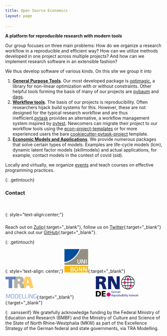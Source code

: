 ```yaml
---
title: Open Source Economics
layout: page

---
```


**A platform for reproducible research with modern tools**

Our group focuses on three main problems: How do we organize a research workflow in a
reproducible and efficient way? How can we utilize methods developed in one project
across multiple projects? And how can we implement research software in an extensible
fashion?

We thus develop software of various kinds. On this site we group it into

1. [**General Purpose Tools**](/tools/). Our most developed package is
   [optimagic](http://github.com/optimagic-dev/optimagic), a library for
   non-linear optimization with or without constraints. Other helpful tools forming the
   basis of many of our projects are
   [pybaum](http://github.com/opensourceeconomics/pybaum) and
   [dags](http://github.com/opensourceeconomics/dags).
2. [**Workflow tools**](/workflow/). The basis of our projects is reproducibility. Often
   researchers hijack build systems for this. However, these are not designed for the
   typical research workflow and are thus
   inefficient.[pytask](http://github.com/pytask-dev/pytask) provides an alternative, a
   workflow management system inspired by
   [pytest](https://github.com/pytest-dev/pytest). Newcomers can migrate their project
   to our workflow tools using the
   [econ-project-templates](http://github.com/opensourceeconomics/econ-project-templates)
   or for more experienced users the bare
   [cookiecutter-pytask-project](https://github.com/pytask-dev/cookiecutter-pytask-project)
   template.
3. [**Economic Models and Applications**](/models/). We provide numerous packages that
   solve certain types of models. Examples are life-cycle models (lcm), dynamic latent
   factor models (skillmodels) and actual applications, for example, contact models in
   the context of covid (sid).

Locally and virtually, we organize [events](/events/) and teach courses on effective
programming practices.


{: .getintouch}

### Contact
<link rel="stylesheet" href="https://use.fontawesome.com/releases/v5.6.1/css/all.css">

{: style="text-align:center;"}
<a href="https://ose.zulipchat.com"><i class="fa fa-comments" style="font-size:50px; font-style: normal;"></i></a>&nbsp; &emsp; &emsp; &emsp;
<a href="https://twitter.com/open_econ"><i class="fab fa-twitter" style="font-size:50px; font-style: normal;"></i></a>&nbsp; &emsp; &emsp; &emsp;
<a href="https://github.com/opensourceeconmics"><i class="fab fa-github" style="font-size:50px; font-style: normal;"></i></a>

Reach out on [Zulip](https://ose.zulipchat.com/#){:target="_blank"}, follow us on
[Twitter](https://twitter.com/open_econ){:target="_blank"} and check out our
[GitHub](https://github.com/opensourceeconmics){:target="_blank"}.


{: .getintouch}

{: style='text-align: center;'}
[<img src="/assets/images/uni5.jpg" alt="U Bonn logo" width="15%"/>](https://www.uni-bonn.de/en){:target="_blank"}&nbsp; &emsp; &emsp; &emsp;
[<img src="/assets/images/tra_logo.png" alt="Tra logo" width="20%"/>](https://www.uni-bonn.de/en/research-and-teaching/research-profile/transdisciplinary-research-areas/tra-1-modelling){:target="_blank"}&nbsp; &emsp; &emsp; &emsp;
[<img src="/assets/images/RN_German.png" alt="GRN logo" width="30%"/>](https://reproducibilitynetwork.de/){:target="_blank"}

{: .sansserif}
We gratefully acknowledge funding by the Federal Ministry of Education and Research
(BMBF) and the Ministry of Culture and Science of the State of North Rhine-Westphalia
(MKW) as part of the Excellence Strategy of the German federal and state governments,
via TRA Modelling.

